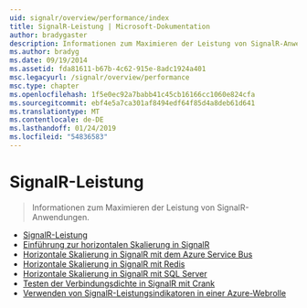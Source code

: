 ```yaml
---
uid: signalr/overview/performance/index
title: SignalR-Leistung | Microsoft-Dokumentation
author: bradygaster
description: Informationen zum Maximieren der Leistung von SignalR-Anwendungen.
ms.author: bradyg
ms.date: 09/19/2014
ms.assetid: fda81611-b67b-4c62-915e-8adc1924a401
msc.legacyurl: /signalr/overview/performance
msc.type: chapter
ms.openlocfilehash: 1f5e0ec92a7babb41c45cb16166cc1060e824cfa
ms.sourcegitcommit: ebf4e5a7ca301af8494edf64f85d4a8deb61d641
ms.translationtype: MT
ms.contentlocale: de-DE
ms.lasthandoff: 01/24/2019
ms.locfileid: "54836583"
---
```

<a name="signalr-performance"></a>SignalR-Leistung
====================
> Informationen zum Maximieren der Leistung von SignalR-Anwendungen.


- [SignalR-Leistung](signalr-performance.md)
- [Einführung zur horizontalen Skalierung in SignalR](scaleout-in-signalr.md)
- [Horizontale Skalierung in SignalR mit dem Azure Service Bus](scaleout-with-windows-azure-service-bus.md)
- [Horizontale Skalierung in SignalR mit Redis](scaleout-with-redis.md)
- [Horizontale Skalierung in SignalR mit SQL Server](scaleout-with-sql-server.md)
- [Testen der Verbindungsdichte in SignalR mit Crank](signalr-connection-density-testing-with-crank.md)
- [Verwenden von SignalR-Leistungsindikatoren in einer Azure-Webrolle](using-signalr-performance-counters-in-an-azure-web-role.md)
